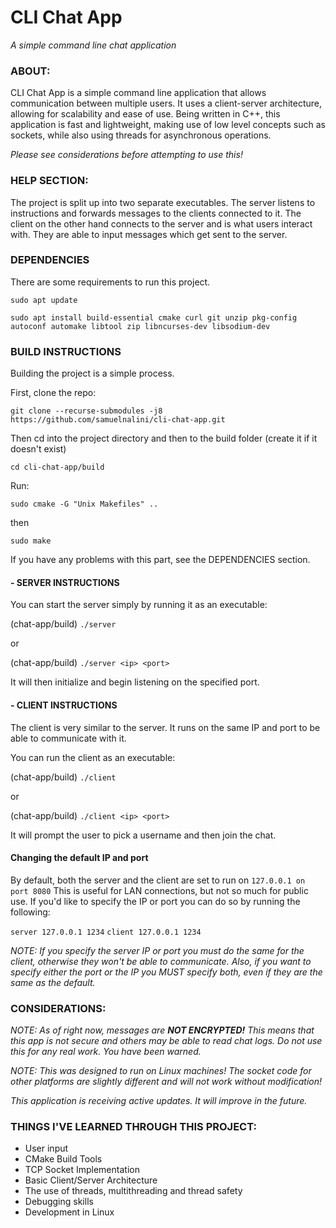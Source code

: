 # CLI Chat App
*A simple command line chat application*

### ABOUT:

CLI Chat App is a simple command line application that allows communication between multiple users. It uses a client-server architecture, allowing for scalability and ease of use. Being written in C++, this application is fast and lightweight, making use of low level concepts such as sockets, while also using threads for asynchronous operations.

*Please see considerations before attempting to use this!*

### HELP SECTION:

The project is split up into two separate executables. The server listens to instructions and forwards messages to the clients connected to it.
The client on the other hand connects to the server and is what users interact with. They are able to input messages which get sent to the server.

### DEPENDENCIES

There are some requirements to run this project.

`sudo apt update`

`sudo apt install build-essential cmake curl git unzip pkg-config autoconf automake libtool zip libncurses-dev libsodium-dev`


### BUILD INSTRUCTIONS

Building the project is a simple process.

First, clone the repo:

`git clone --recurse-submodules -j8 https://github.com/samuelnalini/cli-chat-app.git`

Then cd into the project directory and then to the build folder (create it if it doesn't exist)

`cd cli-chat-app/build`

Run:

`sudo cmake -G "Unix Makefiles" ..`

then

`sudo make`

If you have any problems with this part, see the DEPENDENCIES section.


#### - SERVER INSTRUCTIONS

You can start the server simply by running it as an executable:

(chat-app/build) `./server`

or

(chat-app/build) `./server <ip> <port>`

It will then initialize and begin listening on the specified port.

#### - CLIENT INSTRUCTIONS

The client is very similar to the server. It runs on the same IP and port to be able to communicate with it.

You can run the client as an executable:

(chat-app/build) `./client`

or

(chat-app/build) `./client <ip> <port>`

It will prompt the user to pick a username and then join the chat.

#### Changing the default IP and port

By default, both the server and the client are set to run on `127.0.0.1 on port 8080`
This is useful for LAN connections, but not so much for public use. If you'd like to specify the IP or port you can do so by running the following:

`server 127.0.0.1 1234`
`client 127.0.0.1 1234`

*NOTE: If you specify the server IP or port you must do the same for the client, otherwise they won't be able to communicate.
Also, if you want to specify either the port or the IP you MUST specify both, even if they are the same as the default.*


### CONSIDERATIONS:

*NOTE: As of right now, messages are **NOT ENCRYPTED!** This means that this app is not secure and others may be able to read chat logs. Do not use this for any real work. You have been warned.*

*NOTE: This was designed to run on Linux machines! The socket code for other platforms are slightly different and will not work without modification!*

*This application is receiving active updates. It will improve in the future.*

### THINGS I'VE LEARNED THROUGH THIS PROJECT:
  - User input
  - CMake Build Tools
  - TCP Socket Implementation
  - Basic Client/Server Architecture
  - The use of threads, multithreading and thread safety
  - Debugging skills
  - Development in Linux
